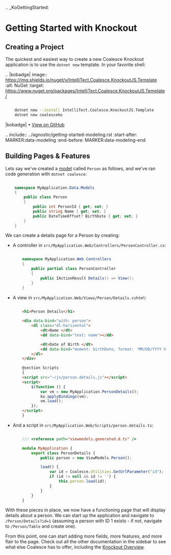 
.. _KoGettingStarted:

Getting Started with Knockout
=============================

Creating a Project
------------------

The quickest and easiest way to create a new Coalesce Knockout application is to use the ``dotnet new`` template. In your favorite shell:

.. |kobadge| image:: https://img.shields.io/nuget/v/IntelliTect.Coalesce.KnockoutJS.Template   
    :alt: NuGet
    :target: https://www.nuget.org/packages/IntelliTect.Coalesce.KnockoutJS.Template/
    
``` sh

    dotnet new --install IntelliTect.Coalesce.KnockoutJS.Template
    dotnet new coalesceko


```

|kobadge| • [View on GitHub](https://github.com/IntelliTect/Coalesce.KnockoutJS.Template) 



.. include:: ../agnostic/getting-started-modeling.rst
    :start-after: MARKER:data-modeling
    :end-before: MARKER:data-modeling-end

Building Pages & Features
-------------------------

Lets say we've created a [model](/modeling/model-types/entities.md) called `Person` as follows, and we've ran code generation with ``dotnet coalesce``:

``` c#

    namespace MyApplication.Data.Models 
    {
        public class Person
        {
            public int PersonId { get; set; }
            public string Name { get; set; }
            public DateTimeOffset? BirthDate { get; set; }
        }
    }


```

We can create a details page for a Person by creating:

- A controller in ``src/MyApplication.Web/Controllers/PersonController.cs``:

    ``` c#

        namespace MyApplication.Web.Controllers
        {
            public partial class PersonController
            {
                public IActionResult Details() => View();
            }
        }


    ```

- A view in ``src/MyApplication.Web/Views/Person/Details.cshtml``:

    ``` html
                
        <h1>Person Details</h1>

        <div data-bind="with: person">
            <dl class="dl-horizontal">
                <dt>Name </dt>
                <dd data-bind="text: name"></dd>

                <dt>Date of Birth </dt>
                <dd data-bind="moment: birthDate, format: 'MM/DD/YYYY hh:mm a'"></dd>
            </dl>
        </div>

        @section Scripts
        {
        <script src="~/js/person.details.js"></script>
        <script>
            $(function () {
                var vm = new MyApplication.PersonDetails();
                ko.applyBindings(vm);
                vm.load();
            });
        </script>
        }
    

    ```

- And a script in ``src/MyApplication.Web/Scripts/person.details.ts``:

    ``` ts

        /// <reference path="viewmodels.generated.d.ts" />

        module MyApplication {
            export class PersonDetails {
                public person = new ViewModels.Person();

                load() {
                    var id = Coalesce.Utilities.GetUrlParameter("id");
                    if (id != null && id != '') {
                        this.person.load(id);
                    }
                }
            }
        }


    ```

With these pieces in place, we now have a functioning page that will display details about a person. We can start up the application and navigate to ``/Person/Details?id=1`` (assuming a person with ID 1 exists - if not, navigate to ``/Person/Table`` and create one).

From this point, one can start adding more fields, more features, and more flair to the page. Check out all the other documentation in the sidebar to see what else Coalesce has to offer, including the [Knockout Overview](/stacks/ko/overview.md).